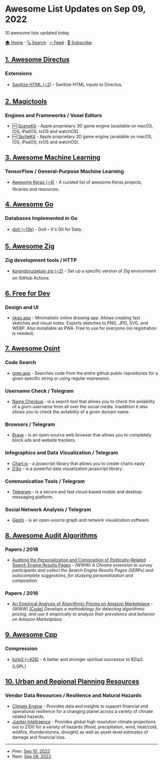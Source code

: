 # Awesome List Updates on Sep 09, 2022

10 awesome lists updated today.

[🏠 Home](/README.md) · [🔍 Search](https://www.trackawesomelist.com/search/) · [🔥 Feed](https://www.trackawesomelist.com/rss.xml) · [📮 Subscribe](https://trackawesomelist.us17.list-manage.com/subscribe?u=d2f0117aa829c83a63ec63c2f&id=36a103854c)



## [1. Awesome Directus](/content/directus-community/awesome-directus/README.md)

### Extensions

*   [Sanitize HTML (⭐2)](https://github.com/licitdev/directus-extension-sanitize-html) - Sanitize HTML inputs to Directus.

## [2. Magictools](/content/ellisonleao/magictools/README.md)

### Engines and Frameworks / Voxel Editors

*   :free: [SceneKit](https://developer.apple.com/documentation/scenekit) - Apple proprietary 3D game engine (available on macOS, iOS, iPadOS, tvOS and watchOS).
*   :free: [SpriteKit](https://developer.apple.com/documentation/spritekit) - Apple proprietary 2D game engine (available on macOS, iOS, iPadOS, tvOS and watchOS).

## [3. Awesome Machine Learning](/content/josephmisiti/awesome-machine-learning/README.md)

### TensorFlow / General-Purpose Machine Learning

*   [Awesome Keras (⭐4)](https://github.com/markusschanta/awesome-keras) - A curated list of awesome Keras projects, libraries and resources.

## [4. Awesome Go](/content/avelino/awesome-go/README.md)

### Databases Implemented in Go

*   [dolt (⭐13k)](https://github.com/dolthub/dolt) - Dolt – It's Git for Data.

## [5. Awesome Zig](/content/catdevnull/awesome-zig/README.md)

### Zig development tools / HTTP

*   [korandoru/setup-zig (⭐2)](https://github.com/korandoru/setup-zig) - Set up a specific version of Zig environment on GitHub Actions.

## [6. Free for Dev](/content/ripienaar/free-for-dev/README.md)

### Design and UI

*   [okso.app](https://okso.app) - Minimalistic online drawing app. Allows creating fast sketches and visual notes. Exports sketches to PNG, JPG, SVG, and WEBP. Also installable as PWA. Free to use for everyone (no registration is needed).

## [7. Awesome Osint](/content/jivoi/awesome-osint/README.md)

### Code Search

*   [grep.app](https://grep.app/) - Searches code from the entire github public repositories for a given specific string or using regular expression.

### Username Check / Telegram

*   [Name Checkup](https://namecheckup.com) - is a search tool that allows you to check the avilability of a givrn username from all over the social media. Inaddition it also sllows you to check the avilability of a given domain name.

### Browsers / Telegram

*   [Brave](https://brave.com) - is an open-source web browser that allows you to completely block ads and website trackers.

### Infographics and Data Visualization / Telegram

*   [Chart.js](http://www.chartjs.org) - a javascript library that allows you to create charts easly
*   [D3js](https://d3js.org) - is a powerful data visualization javascript library.

### Communication Tools / Telegram

*   [Telegram](https://telegram.org) - is a secure and fast cloud-based mobile and desktop messaging platform.

### Social Network Analysis / Telegram

*   [Gephi](https://gephi.org) - is an open-source graph and network visualization software.

## [8. Awesome Audit Algorithms](/content/erwanlemerrer/awesome-audit-algorithms/README.md)

### Papers / 2018

*   [Auditing the Personalization and Composition of Politically-Related Search Engine Results Pages](https://dl.acm.org/doi/10.1145/3178876.3186143) - (WWW) *A Chrome extension to survey participants and collect the Search Engine Results Pages (SERPs) and autocomplete suggestions, for studying personalization and composition.*

### Papers / 2016

*   [An Empirical Analysis of Algorithmic Pricing on Amazon Marketplace](https://mislove.org/publications/Amazon-WWW.pdf) - (WWW) [(Code)](http://personalization.ccs.neu.edu) *Develops a methodology for detecting algorithmic pricing, and use it empirically to analyze their prevalence and behavior on Amazon Marketplace.*

## [9. Awesome Cpp](/content/fffaraz/awesome-cpp/README.md)

### Compression

*   [bzip3 (⭐426)](https://github.com/kspalaiologos/bzip3) - A better and stronger spiritual successor to BZip2. \[LGPL]

## [10. Urban and Regional Planning Resources](/content/APA-Technology-Division/urban-and-regional-planning-resources/README.md)

### Vendor Data Resources / Resilience and Natural Hazards

*   [Climate Engine](https://climateengine.com/) - Provides data and insights to support financial and operational resilience for a changing planet across a variety of climate related hazards.
*   [Jupiter Intelligence](https://jupiterintel.com/) - Provides global high resolution climate projections out to 2100 for a variety of hazards (flood, precipitation, wind, heat/cold, wildfire, thunderstorms, drought) as well as asset-level estimates of damage and financial loss.

---

- Prev: [Sep 10, 2022](/content/2022/09/10/README.md)
- Next: [Sep 08, 2022](/content/2022/09/08/README.md)